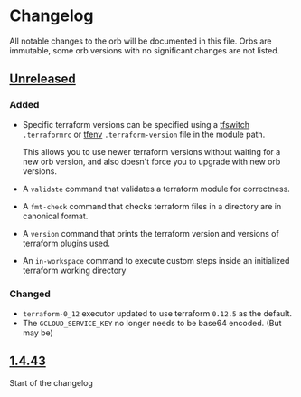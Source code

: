 # Changelog
All notable changes to the orb will be documented in this file.
Orbs are immutable, some orb versions with no significant changes are
not listed.

## [Unreleased]
### Added
- Specific terraform versions can be specified using a [tfswitch](https://warrensbox.github.io/terraform-switcher/) 
`.terraformrc` or [tfenv](https://github.com/tfutils/tfenv) `.terraform-version` file in the module path.

  This allows you to use newer terraform versions without waiting for a new orb version, and also doesn't force you to upgrade with new orb versions.
- A `validate` command that validates a terraform module for correctness.
- A `fmt-check` command that checks terraform files in a directory are in canonical format. 
- A `version` command that prints the terraform version and versions of terraform plugins used.
- An `in-workspace` command to execute custom steps inside an initialized terraform working directory 

### Changed
- `terraform-0_12` executor updated to use terraform `0.12.5` as the default.
- The `GCLOUD_SERVICE_KEY` no longer needs to be base64 encoded. (But may be)

## [1.4.43]
Start of the changelog

[Unreleased]: https://github.com/ovotech/circleci-orbs/tree/master/terraform
[1.4.43]: https://github.com/ovotech/circleci-orbs/tree/22eedc932d5d893f7c81b199a05defd10dc0c280/terraform
